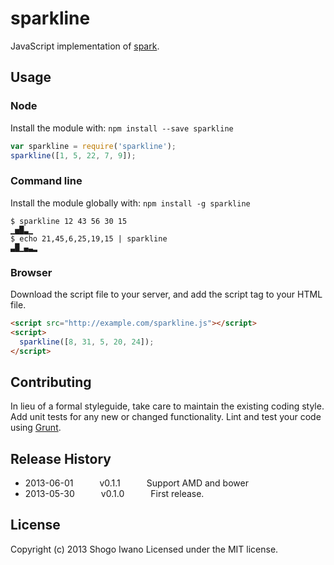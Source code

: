 # sparkline

JavaScript implementation of [spark](https://github.com/holman/spark).

## Usage

### Node

Install the module with: `npm install --save sparkline`

```javascript
var sparkline = require('sparkline');
sparkline([1, 5, 22, 7, 9]);
```

### Command line

Install the module globally with: `npm install -g sparkline`

```shell
$ sparkline 12 43 56 30 15
▁▅█▃▁
$ echo 21,45,6,25,19,15 | sparkline
▃█▁▄▃▂
```

### Browser

Download the script file to your server, and add the script tag to your HTML file.

```html
<script src="http://example.com/sparkline.js"></script>
<script>
  sparkline([8, 31, 5, 20, 24]);
</script>
```

## Contributing
In lieu of a formal styleguide, take care to maintain the existing coding style. Add unit tests for any new or changed functionality. Lint and test your code using [Grunt](http://gruntjs.com/).

## Release History
 * 2013-06-01   v0.1.1   Support AMD and bower
 * 2013-05-30   v0.1.0   First release.

## License
Copyright (c) 2013 Shogo Iwano
Licensed under the MIT license.
